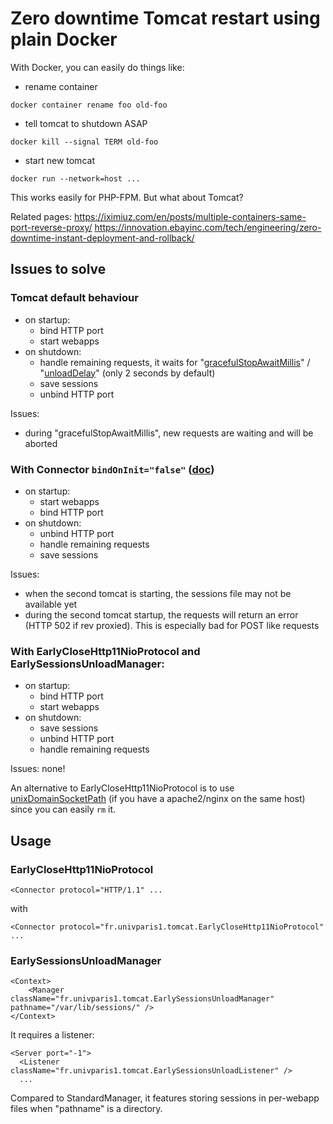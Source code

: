 # Zero downtime Tomcat restart using plain Docker

With Docker, you can easily do things like:

  * rename container
```
docker container rename foo old-foo
```
  * tell tomcat to shutdown ASAP
```
docker kill --signal TERM old-foo
```
  * start new tomcat
```
docker run --network=host ...
```

This works easily for PHP-FPM. But what about Tomcat?

Related pages: https://iximiuz.com/en/posts/multiple-containers-same-port-reverse-proxy/ https://innovation.ebayinc.com/tech/engineering/zero-downtime-instant-deployment-and-rollback/


## Issues to solve

### Tomcat default behaviour

- on startup: 
    - bind HTTP port
    - start webapps
- on shutdown: 
    - handle remaining requests, it waits for "[gracefulStopAwaitMillis](https://tomcat.apache.org/tomcat-9.0-doc/config/service.html#Attributes_Standard%20Implementation_gracefulStopAwaitMillis)" / "[unloadDelay](https://tomcat.apache.org/tomcat-9.0-doc/config/context.html#Attributes_Standard%20Implementation_unloadDelay)" (only 2 seconds by default)
    - save sessions
    - unbind HTTP port

Issues: 
- during "gracefulStopAwaitMillis", new requests are waiting and will be aborted


### With Connector `bindOnInit="false"` ([doc](https://tomcat.apache.org/tomcat-9.0-doc/config/http.html#Attributes_Standard%20Implementation_bindOnInit))

- on startup: 
    - start webapps
    - bind HTTP port
- on shutdown: 
    - unbind HTTP port
    - handle remaining requests
    - save sessions

Issues:
- when the second tomcat is starting, the sessions file may not be available yet
- during the second tomcat startup, the requests will return an error (HTTP 502 if rev proxied). This is especially bad for POST like requests


### With EarlyCloseHttp11NioProtocol and EarlySessionsUnloadManager:

- on startup: 
    - bind HTTP port
    - start webapps
- on shutdown: 
    - save sessions
    - unbind HTTP port
    - handle remaining requests

Issues: none!

An alternative to EarlyCloseHttp11NioProtocol is to use [unixDomainSocketPath](https://tomcat.apache.org/tomcat-9.0-doc/config/http.html#Unix_Domain_Socket_Support) (if you have a apache2/nginx on the same host) since you can easily `rm` it.


## Usage

### EarlyCloseHttp11NioProtocol

```
<Connector protocol="HTTP/1.1" ...
```
with

```
<Connector protocol="fr.univparis1.tomcat.EarlyCloseHttp11NioProtocol" ...
```

### EarlySessionsUnloadManager

```
<Context>
    <Manager className="fr.univparis1.tomcat.EarlySessionsUnloadManager" pathname="/var/lib/sessions/" />
</Context>
```

It requires a listener:

```
<Server port="-1">
  <Listener className="fr.univparis1.tomcat.EarlySessionsUnloadListener" />
  ...
```

Compared to StandardManager, it features storing sessions in per-webapp files when "pathname" is a directory.